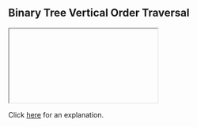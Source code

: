 ##  Binary Tree Vertical Order Traversal 

<iframe></iframe>

Click [here](Explanation.md) for an explanation.

